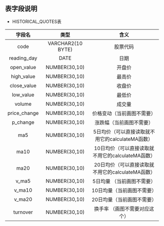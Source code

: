 ## 表字段说明

- HISTORICAL_QUOTES表

|     字段名      |        类型         |               含义                |
| :----------: | :---------------: | :-----------------------------: |
|     code     | VARCHAR2(10 BYTE) |              股票代码               |
| reading_day  |       DATE        |               日期                |
|  open_value  |   NUMBER(30,10)   |               开盘价               |
|  high_value  |   NUMBER(30,10)   |               最高价               |
| close_value  |   NUMBER(30,10)   |               收盘价               |
|  low_value   |   NUMBER(30,10)   |               最低价               |
|    volume    |   NUMBER(30,10)   |               成交量               |
| price_change |   NUMBER(30,10)   |          价格变动（当前画图不需要）          |
|   p_change   |   NUMBER(30,10)   |          涨跌幅（当前画图不需要）           |
|     ma5      |   NUMBER(30,10)   | 5日均价（可以直接读取就不用它的calculateMA函数）  |
|     ma10     |   NUMBER(30,10)   | 10日均价（可以直接读取就不用它的calculateMA函数） |
|     ma20     |   NUMBER(30,10)   | 20日均价（可以直接读取就不用它的calculateMA函数） |
|    v_ma5     |   NUMBER(30,10)   |         5日均量 （当前画图不需要）          |
|    v_ma10    |   NUMBER(30,10)   |         10日均量（当前画图不需要）          |
|    v_ma20    |   NUMBER(30,10)   |         20日均量（当前画图不需要）          |
|   turnover   |   NUMBER(30,10)   |         换手率 （画图不需要对应这个）         |

